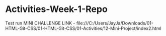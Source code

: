 # Activities-Week-1-Repo

Test run
MINI CHALLENGE LINK - file:///C:/Users/JayJa/Downloads/01-HTML-Git-CSS/01-HTML-Git-CSS/01-Activities/12-Mini-Project/index2.html
